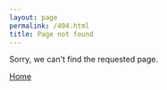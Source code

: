 ```yaml
---
layout: page
permalink: /404.html
title: Page not found
---
```


Sorry, we can't find the requested page.

<div class="mt3">
  <a href="{{ site.github.url }}/" class="button button-blue button-big">Home</a>
</div>


